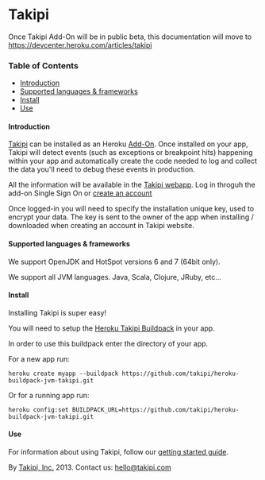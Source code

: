 # Takipi

Once Takipi Add-On will be in public beta, this documentation will move to https://devcenter.heroku.com/articles/takipi

### Table of Contents
- [Introduction](#introduction)
- [Supported languages & frameworks](#supported-languages--frameworks)
- [Install](#install)
- [Use](#use)

#### Introduction

[Takipi](https://addons.heroku.com/takipi) can be installed as an Heroku [Add-On](https://addons.heroku.com).
Once installed on your app, Takipi will detect events (such as exceptions or breakpoint hits) happening within your app and automatically create the code needed to log and collect the data you'll need to debug these events in production.

All the information will be available in the [Takipi webapp](https://app.takipi.com).
Log in throguh the add-on Single Sign On or [create an account](https://app.takipi.com/account.html)

Once logged-in you will need to specify the installation unique key, used to encrypt your data.
The key is sent to the owner of the app when installing / downloaded when creating an account in Takipi website.

#### Supported languages & frameworks
We support OpenJDK and HotSpot versions 6 and 7 (64bit only).

We support all JVM languages. Java, Scala, Clojure, JRuby, etc...

#### Install
Installing Takipi is super easy!

You will need to setup the [Heroku Takipi Buildpack](https://github.com/takipi/heroku-buildpack-jvm-takipi) in your app.

In order to use this buildpack enter the directory of your app.

For a new app run:

`heroku create myapp --buildpack https://github.com/takipi/heroku-buildpack-jvm-takipi.git`

Or for a running app run:

`heroku config:set BUILDPACK_URL=https://github.com/takipi/heroku-buildpack-jvm-takipi.git`

#### Use

For information about using Takipi, follow our [getting started guide](http://www.takipi.com/starting.html?nav=guide).


By [Takipi, Inc.](http://www.takipi.com) 2013. Contact us: hello@takipi.com
